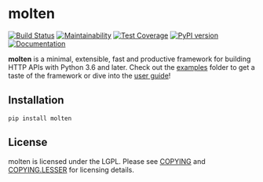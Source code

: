 # molten

[![Build Status](https://travis-ci.org/Bogdanp/molten.svg?branch=master)](https://travis-ci.org/Bogdanp/molten)
[![Maintainability](https://api.codeclimate.com/v1/badges/f7ab5fdd188fda33c3e1/maintainability)](https://codeclimate.com/github/Bogdanp/molten/maintainability)
[![Test Coverage](https://api.codeclimate.com/v1/badges/f7ab5fdd188fda33c3e1/test_coverage)](https://codeclimate.com/github/Bogdanp/molten/test_coverage)
[![PyPI version](https://badge.fury.io/py/molten.svg)](https://badge.fury.io/py/molten)
[![Documentation](https://img.shields.io/badge/doc-latest-brightgreen.svg)](https://moltenframework.com)


**molten** is a minimal, extensible, fast and productive framework for
building HTTP APIs with Python 3.6 and later. Check out the [examples]
folder to get a taste of the framework or dive into the [user guide]!


## Installation

    pip install molten


## License

molten is licensed under the LGPL.  Please see [COPYING] and
[COPYING.LESSER] for licensing details.

[COPYING.LESSER]: https://github.com/Bogdanp/molten/blob/master/COPYING.LESSER
[COPYING]: https://github.com/Bogdanp/molten/blob/master/COPYING
[examples]: https://github.com/Bogdanp/molten/blob/master/examples
[user guide]: https://moltenframework.com/guide.html
